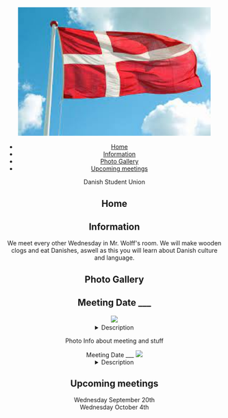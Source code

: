 
<!DOCTYPE html>
<html lang="en">
<head>
    <meta charset="UTF-8">
    <meta name="viewport" content="width=device-width, initial-scale=1.0">
    <link rel="stylesheet" href="styles.css"> 
</head>
<body>
    <header>
        <h1> </h1>
        <img src = "denmark flag.jpeg" width = "450" height ="300"> 
        <nav>
            <ul>
                <li><a href="#home">Home</a>
                <li><a href="#shop">Information</a></li>
                <li><a href="#watch 1">Photo Gallery</a></li>
                <li><a href="#about">Upcoming meetings</a></li>
        </ul>
    </nav>

<section id="home"
  <h1> Danish Student Union<h1> 
    </section>
<h2> Home </h2> 
    <section id="shop">
<h2> Information </h2> 
  <p> We meet every other Wednesday in Mr. Wolff's room. We will make wooden clogs and eat Danishes, aswell as this you will learn about Danish culture and language. </p>
  </section>
<h2> Photo Gallery </h2>
<section id= "watch 1"> 
    <h2> Meeting Date ___ </h2> 
    <img src = "Image1.png" width ="250">

   <details><summary> Description </summary> </details>
    <p> Photo Info about meeting and stuff </p>
</section>
<section id= "watch 2" 
   <h2> Meeting Date ___ </h2> 
   <img src = "Image2.png" width ="250">
  <details><summary> Description </summary> 
   <p> Photo Info about meeting and stuff </p>
  </details>
  </section>
    <section id="about">
    <h2> Upcoming meetings </h2>
    <p> Wednesday September 20th <br>
    Wednesday October 4th </p>

 

    
  </header>
</body>
</html>


    
